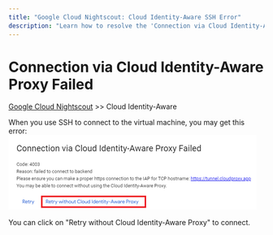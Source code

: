 ```yaml
---
title: "Google Cloud Nightscout: Cloud Identity-Aware SSH Error"
description: "Learn how to resolve the 'Connection via Cloud Identity-Aware Proxy Failed' error when using SSH to connect to your Google Cloud Nightscout virtual machine."
---
```


# Connection via Cloud Identity-Aware Proxy Failed
[Google Cloud Nightscout](./GoogleCloud.md) >> Cloud Identity-Aware  
  
When you use SSH to connect to the virtual machine, you may get this error:  
![IdentityAware](./images/IdentityAware.png)  
  
You can click on "Retry without Cloud Identity-Aware Proxy" to connect.  
  
